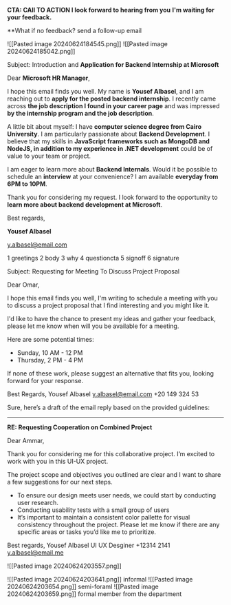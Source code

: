 
**CTA: CAll TO ACTION 
I look forward to hearing from you**
**I'm waiting for your feedback.**

**What if no feedback? 
send a follow-up email

![[Pasted image 20240624184545.png]]
![[Pasted image 20240624185042.png]]

Subject: Introduction and **Application for Backend Internship at Microsoft**

Dear **Microsoft HR Manager**,

I hope this email finds you well. My name is **Yousef Albasel**, and I am reaching out to **apply for the posted backend internship**. I recently came across **the job description I found in your career page** and was impressed **by the internship program and the job description**.

A little bit about myself: I have **computer science degree from Cairo University**. I am particularly passionate about **Backend Development**. I believe that my skills in **JavaScript frameworks such as MongoDB and NodeJS, in addition to my experience in .NET development** could be of value to your team or project.

I am eager to learn more about **Backend Internals**. Would it be possible to schedule an **interview** at your convenience? I am available **everyday from 6PM to 10PM**.

Thank you for considering my request. I look forward to the opportunity to **learn more about backend development at Microsoft**.

Best regards,

**Yousef Albasel**

y.albasel@email.com

1 greetings
2 body
3 why
4 questioncta
5 signoff
6 signature

Subject: Requesting for Meeting To Discuss Project Proposal

Dear Omar,

I hope this email finds you well, I'm writing to schedule a meeting with you to discuss a project proposal that I find interesting and you might like it. 

I'd like to have the chance to present my ideas and gather your feedback, please let me know when will you be available for a meeting.

Here are some potential times:
- Sunday,  10 AM - 12 PM
- Thursday,  2 PM - 4 PM

If none of these work, please suggest an alternative that fits you, looking forward for your response.

Best Regards,
Yousef Albasel
y.albasel@email.com
+20 149 324 53


Sure, here’s a draft of the email reply based on the provided guidelines:

---
**RE: Requesting Cooperation on Combined Project**

Dear Ammar,

Thank you for considering me for this collaborative project. I’m excited to work with you in this UI-UX project.

The project scope and objectives you outlined are clear and I want to share a few suggestions for our next steps.

- To ensure our design meets user needs, we could start by conducting user research.
- Conducting usability tests with a small group of users
- It’s important to maintain a consistent color pallette for visual consistency throughout the project.
Please let me know if there are any specific areas or tasks you’d like me to prioritize.

Best regards,
Yousef Albasel
UI UX Desginer
+12314 2141
y.albasel@email.me


![[Pasted image 20240624203557.png]]

![[Pasted image 20240624203641.png]]
informal
![[Pasted image 20240624203654.png]]
semi-foraml
![[Pasted image 20240624203659.png]]
formal
member from the department